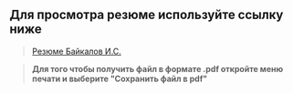 ## Для просмотра резюме используйте ссылку ниже

> [Резюме Байкалов И.С.](https://ilyabaykalov.github.io/summary/)

>  **Для того чтобы получить файл в формате .pdf откройте меню печати и выберите "Сохранить файл в pdf"**
